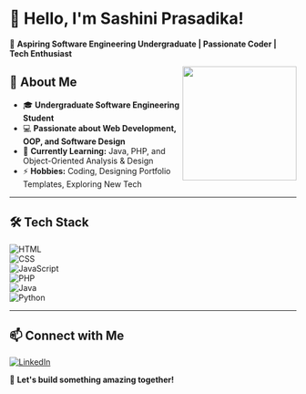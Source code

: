 # 👋 Hello, I'm Sashini Prasadika!  
🚀 **Aspiring Software Engineering Undergraduate | Passionate Coder | Tech Enthusiast**  

  

<img align="right" width="200"  src="https://miro.medium.com/v2/resize:fit:1400/1*qdAW1TjCN57h1lbuuzvchg.gif">

## 🌟 About Me  

  - 🎓 **Undergraduate Software Engineering Student**  
  - 💻 **Passionate about Web Development, OOP, and Software Design**  
  - 🌱 **Currently Learning:** Java, PHP, and Object-Oriented Analysis & Design  
  - ⚡ **Hobbies:** Coding, Designing Portfolio Templates, Exploring New Tech  

---

## 🛠️ Tech Stack  

![HTML](https://img.shields.io/badge/HTML5-E34F26?style=for-the-badge&logo=html5&logoColor=white)  
![CSS](https://img.shields.io/badge/CSS3-1572B6?style=for-the-badge&logo=css3&logoColor=white)  
![JavaScript](https://img.shields.io/badge/JavaScript-F7DF1E?style=for-the-badge&logo=javascript&logoColor=black)  
![PHP](https://img.shields.io/badge/PHP-777BB4?style=for-the-badge&logo=php&logoColor=white)  
![Java](https://img.shields.io/badge/Java-007396?style=for-the-badge&logo=java&logoColor=white)  
![Python](https://img.shields.io/badge/Python-3776AB?style=for-the-badge&logo=python&logoColor=white)  

---

## 📫 Connect with Me  

[![LinkedIn](https://img.shields.io/badge/LinkedIn-0A66C2?style=for-the-badge&logo=linkedin&logoColor=white)](https://www.linkedin.com/in/sashini-prasadika)  

 

🚀 **Let's build something amazing together!**  


